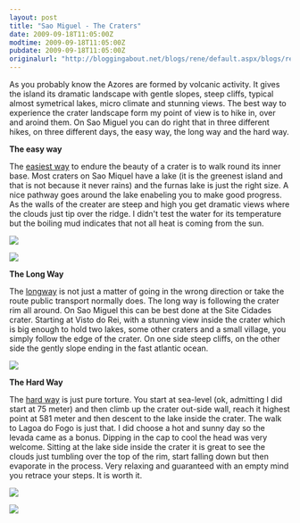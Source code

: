 ```yaml
---
layout: post
title: "Sao Miguel - The Craters"
date: 2009-09-18T11:05:00Z
modtime: 2009-09-18T11:05:00Z
pubdate: 2009-09-18T11:05:00Z
originalurl: "http://bloggingabout.net/blogs/rene/default.aspx/blogs/rene/archive/2009/09/18/sao-miguel-the-craters.aspx"
---
```



<p>As you probably know the Azores are formed by volcanic activity. It gives the island its dramatic landscape with gentle slopes, steep cliffs, typical almost symetrical lakes, micro climate and stunning views. The best way to experience the crater landscape form my point of view is to hike in, over and aroind them. On Sao Miguel you can do right that in three different hikes, on three different days, the easy way, the long way and the hard way.</p><p><strong>The easy way</strong></p><p>The <a href="http://www.trails-azores.com/index.php?ilha=saomigueleste&amp;id=42#desc">easiest way</a> to endure the beauty of a crater is to walk round its inner base. Most craters on Sao Miquel have a lake (it is the greenest island and that is not because it never rains) and the furnas lake is just the right size. A nice pathway goes around the lake enabeling you to make good progress. As the walls of the creater are steep and high you get dramatic views where the clouds just tip over the ridge. I didn't test the water for its temperature but the boiling mud indicates that not all heat is coming from the sun.</p><p><a href="/cfs-file.ashx/__key/CommunityServer.Blogs.Components.WeblogFiles/rene/0207.furnas_5F00_1.jpg"><img src="/resized-image.ashx/__size/550x0/__key/CommunityServer.Blogs.Components.WeblogFiles/rene/0207.furnas_5F00_1.jpg" border="0" /></a></p><p><a href="/cfs-file.ashx/__key/CommunityServer.Blogs.Components.WeblogFiles/rene/0882.furnas_5F00_2.jpg"><img src="/resized-image.ashx/__size/550x0/__key/CommunityServer.Blogs.Components.WeblogFiles/rene/0882.furnas_5F00_2.jpg" border="0" /></a></p><p><strong>The Long Way</strong></p><p>The <a href="http://www.trails-azores.com/index.php?ilha=saomigueloeste&amp;id=30#desc">long</a><a href="http://www.trails-azores.com/index.php?ilha=saomigueloeste&amp;id=32#desc">way</a> is not just a matter of going in the wrong direction or take the route public transport normally does. The long way is following the crater rim all around. On Sao Miguel this can be best done at the Site Cidades crater. Starting at Visto do Rei, with a stunning view inside the crater which is big enough to hold two lakes, some other craters and a small village, you simply follow the edge of the crater. On one side steep cliffs, on the other side the gently slope ending in the fast atlantic ocean.</p><p><a href="/cfs-file.ashx/__key/CommunityServer.Blogs.Components.WeblogFiles/rene/7180.sc_5F00_1.jpg"><img src="/resized-image.ashx/__size/550x0/__key/CommunityServer.Blogs.Components.WeblogFiles/rene/7180.sc_5F00_1.jpg" border="0" /></a></p><p><strong>The Hard Way</strong></p><p>The <a href="http://www.trails-azores.com/index.php?ilha=saomiguelcentro&amp;id=40#desc">hard way</a> is just pure torture. You start at sea-level (ok, admitting I did start at 75 meter) and then climb up the crater out-side wall, reach it highest point at 581 meter and then descent to the lake inside the crater. The walk to Lagoa do Fogo is just that. I did choose a hot and sunny day so the levada came as a bonus. Dipping in the cap to cool the head was very welcome. Sitting at the lake side inside the crater it is great to see the clouds just tumbling over the top of the rim, start falling down but then evaporate in the process. Very relaxing and guaranteed with an empty mind you retrace your steps. It is worth it.</p><p><a href="/cfs-file.ashx/__key/CommunityServer.Blogs.Components.WeblogFiles/rene/4401.ldf_5F00_1.jpg"><img src="/resized-image.ashx/__size/550x0/__key/CommunityServer.Blogs.Components.WeblogFiles/rene/4401.ldf_5F00_1.jpg" border="0" /></a></p><p><a href="/cfs-file.ashx/__key/CommunityServer.Blogs.Components.WeblogFiles/rene/1016.ldf_5F00_2.jpg" /></p><p><a href="/cfs-file.ashx/__key/CommunityServer.Blogs.Components.WeblogFiles/rene/1106.ldf_5F00_2.jpg"><img src="/resized-image.ashx/__size/550x0/__key/CommunityServer.Blogs.Components.WeblogFiles/rene/1106.ldf_5F00_2.jpg" border="0" /></a></p>
